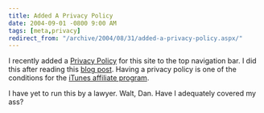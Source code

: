 ```yaml
---
title: Added A Privacy Policy
date: 2004-09-01 -0800 9:00 AM
tags: [meta,privacy]
redirect_from: "/archive/2004/08/31/added-a-privacy-policy.aspx/"
---
```


I recently added a [Privacy Policy](https://haacked.com/privacy) for this site to the top navigation bar. I did this after reading this [blog post](http://www.kbcafe.com/iBLOGthere4iM/?guid=20040901191359). Having a privacy policy is one of the conditions for the [iTunes affiliate program](http://www.apple.com/itunes/affiliates/).

I have yet to run this by a lawyer. Walt, Dan. Have I adequately covered my ass?

